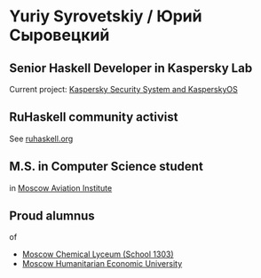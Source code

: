 # Yuriy Syrovetskiy / Юрий Сыровецкий

## Senior Haskell Developer in Kaspersky Lab

Current project:
[Kaspersky Security System and KasperskyOS](https://os.kaspersky.com)

## RuHaskell community activist

See [ruhaskell.org](https://ruhaskell.org)

## M.S. in Computer Science student

in [Moscow Aviation Institute](http://mai.ru/)

## Proud alumnus

of

- [Moscow Chemical Lyceum (School 1303)](http://1303.ru)
- [Moscow Humanitarian Economic University](http://mgei.ru)
